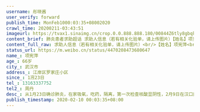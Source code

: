 ```yaml
---
username: 彤晓酱
user_verify: forward
publish_time: MonFeb1000:03:35+08002020
crawl_time: 20200211-03:43:51
imageurl: https://tvax1.sinaimg.cn/crop.0.0.888.888.180/00844Z6tly8gbqkcuk6cqj30oo0ooq3v.jpg?KID=imgbed,tva&Expires=1581373845&ssig=QzcQAtNYad,http://n.sinaimg.cn/photo/5213b46e/20181127/timeline_card_small_super_default.png,https://wx1.sinaimg.cn/orj360/00844Z6tly1gbqlgmoayyj30o516wthv.jpg,https://wx2.sinaimg.cn/orj360/00844Z6tly1gbqlgmwkyej30l211fter.jpg
content_brief: 肺炎患者求助超话 求助人信息（若有相关化验单，请上传图片）【姓名】项宪萍【年龄】66岁【所在城市】武汉市【所在小区、社区】江岸区罗家庄小区【患病时间】1🈷️23日【联系方式】13163337752【其他紧急联系人】周丹【病情描述】从1月23日确诊肺炎，在家吸氧，吃药，隔离，第一次检查核 ...全文
content_full_raw: 求助人信息（若有相关化验单，请上传图片）<br/>【姓名】项宪萍<br/>【年龄】66岁<br/>【所在城市】武汉市<br/>【所在小区、社区】江岸区罗家庄小区<br/>【患病时间】1🈷️23日<br/>【联系方式】13163337752<br/>【其他紧急联系人】周丹<br/>【病情描述】从1月23日确诊肺炎，在家吸氧，吃药，隔离，第一次检查核酸显阴性，2月9日在汉口医院复查ct结果显示双肺多发斑片状磨玻璃影，感染病灶，考虑病毒性肺炎。主动脉及冠脉硬化表现。医生说是重症要求马上住院，现在血糖很高，呼吸困难，可医院没有床位，不收治，又找不到其他医院收治，社区迟迟不回应，儿子又在武展方舱医院隔离，不能帮忙，我为照顾老人，还没做核酸检测。<adata-url="http://t.cn/z8Bl4FV"href="http://weibo.com/p/100101B2094655D46EA0F8439A"data-hide=""><spanclass='url-icon'><imgstyle='width:1rem;height:1rem'src='https://h5.sinaimg.cn/upload/2015/09/25/3/timeline_card_small_location_default.png'></span><spanclass="surl-text">武汉·罗家庄社区</span></a>
status_url: https://m.weibo.cn/status/4470208473680647
name_: 项宪萍
age_: 66岁
city_: 武汉市
address_: 江岸区罗家庄小区
since_: 1🈷️23日
tel_: 13163337752
tel2_: 周丹
desc_: 从1月23日确诊肺炎，在家吸氧，吃药，隔离，第一次检查核酸显阴性，2月9日在汉口医院复查ct结果显示双肺多发斑片状磨玻璃影，感染病灶，考虑病毒性肺炎。主动脉及冠脉硬化表现。医生说是重症要求马上住院，现在血糖很高，呼吸困难，可医院没有床位，不收治，又找不到其他医院收治，社区迟迟不回应，儿子又在武展方舱医院隔离，不能帮忙，我为照顾老人，还没做核酸检测。<adata-url="http//t.cn/z8Bl4FV"href="http//weibo.com/p/100101B2094655D46EA0F8439A"data-hide=""><spanclass='url-icon'><imgstyle='width1rem;height1rem'src='https//h5.sinaimg.cn/upload/2015/09/25/3/timeline_card_small_location_default.png'></span><spanclass="surl-text">武汉·罗家庄社区</span></a>
publish_timestamp: 2020-02-10 00:03:35+08:00
---
```

